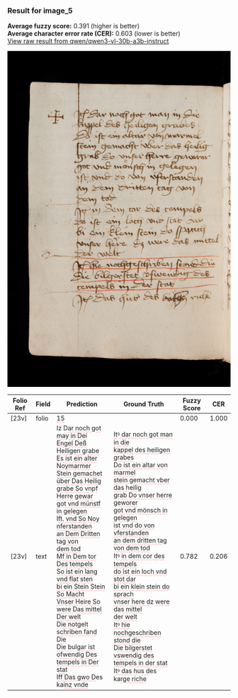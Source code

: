 ### Result for image_5
**Average fuzzy score:** 0.391 (higher is better)<br>**Average character error rate (CER):** 0.603 (lower is better)<br>[View raw result from qwen/qwen3-vl-30b-a3b-instruct](https://github.com/RISE-UNIBAS/humanities_data_benchmark/blob/main/results/2025-10-24/T0302/request_T0302_image_5.json)

<img src="https://github.com/RISE-UNIBAS/humanities_data_benchmark/blob/main/benchmarks/medieval_manuscripts/images/image_5.jpg?raw=true" alt="image_5" width="800px">

<style>
.diff { text-decoration: underline; text-decoration-color: #ffcccc; text-decoration-style: wavy; }
</style>

| Folio Ref | Field | Prediction | Ground Truth | Fuzzy Score | CER |
|-----------|-------|------------|--------------|-------------|-----|
| [23v] | folio | <span class="diff">15</span> |  | 0.000 | 1.000 |
| [23v] | text | Iz D<span class="diff">ar noch got may in Dei<br> Engel Deß Heiligen grabe<br> Es ist ein alter Noymarmer<br> Stein gemachet über Das Heilig<br> grabe So vn</span>p<span class="diff">f Herre gewar<br> got vnd münstf in gelegen</span><br> I<span class="diff">ft. vnd So Noy nferstanden<br> an Dem Dritten tag von<br> dem tod<br> Mf in Dem tor Des tempels<br> So ist ein lang vnd flat sten<br> bi ein Stein Stein So Macht<br> Vnser Heire So were Das mittel<br> Der welt<br> Die notgelt schriben fand Die<br> Die b</span>u<span class="diff">lgar ist ofwendig Des<br> tempels in Der stat<br> Iff Das gwo D</span>es ka<span class="diff">inz vnde</span> | I<span class="diff">tꝰ dar noch got man in die<br> kappel des heiligen grabes<br> Do ist ein altar von marmel<br> stein gemacht vber das heilig<br> grab Do vnser herre geworer<br> got vnd mönsch in gelegen<br> ist vnd do von vferstanden<br> an dem dritten tag von dem tod<br> Itꝰ in dem cor des tempels<br> do ist ein loch vnd stot dar<br> bi ein klein stein do sprach<br> vnser here d</span>z <span class="diff">were das mittel<br> der welt<br> Itꝰ hie nochgeschriben stond die<br> </span>D<span class="diff">ie bilgerstet vswendig des<br> tem</span>p<span class="diff">els in der stat</span><br> I<span class="diff">tꝰ das h</span>u<span class="diff">s d</span>es ka<span class="diff">rge riche</span> | 0.782 | 0.206 |

